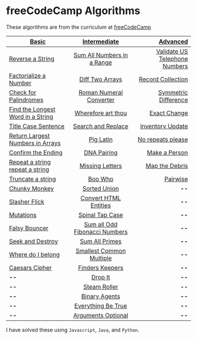 # freeCodeCamp Algorithms

These algorithms are from the curriculum at [freeCodeCamp](http://freecodecamp.org/)

| [Basic](https://github.com/ajGingrich/freeCodeCamp-Algorithms/wiki/Basic-Algorithms)       | [Intermediate](https://github.com/ajGingrich/freeCodeCamp-Algorithms/wiki/Intermediate-Algorithms)            | [Advanced](https://github.com/ajGingrich/freeCodeCamp-Algorithms/wiki/Advanced-Algorithms)   |
| ------------- |:-------------:| -----:|
| [Reverse a String](https://github.com/ajGingrich/freeCodeCamp-Algorithms/wiki/Reverse-a-String)| [Sum All Numbers in a Range](https://github.com/ajGingrich/freeCodeCamp-Algorithms/wiki/Sum-All-Numbers-in-a-Range) | [Validate US Telephone Numbers](https://github.com/ajGingrich/freeCodeCamp-Algorithms/wiki/Validate-US-Telephone-Numbers) |   
| [Factorialize a Number](https://github.com/ajGingrich/freeCodeCamp-Algorithms/wiki/Factorialize-a-Number)      | [Diff Two Arrays](https://github.com/ajGingrich/freeCodeCamp-Algorithms/wiki/Diff-Two-Arrays)      |   [Record Collection](https://github.com/ajGingrich/freeCodeCamp-Algorithms/wiki/Record-Collection) |
| [Check for Palindromes](https://github.com/ajGingrich/freeCodeCamp-Algorithms/wiki/Check-for-Palindromes) | [Roman Numeral Converter](https://github.com/ajGingrich/freeCodeCamp-Algorithms/wiki/Roman-Numeral-Converter)      |    [Symmetric Difference](https://github.com/ajGingrich/freeCodeCamp-Algorithms/wiki/Symmetric-Difference) | 
| [Find the Longest Word in a String](https://github.com/ajGingrich/freeCodeCamp-Algorithms/wiki/Find-the-Longest-Word-in-a-String) | [Wherefore art thou](https://github.com/ajGingrich/freeCodeCamp-Algorithms/wiki/Wherefore-Art-Thou)      |    [Exact Change](https://github.com/ajGingrich/freeCodeCamp-Algorithms/wiki/Exact-Change) | 
| [Title Case Sentence](https://github.com/ajGingrich/freeCodeCamp-Algorithms/wiki/Title-Case-a-Sentence) | [Search and Replace](https://github.com/ajGingrich/freeCodeCamp-Algorithms/wiki/Search-and-Replace)      |    [Inventory Update](https://github.com/ajGingrich/freeCodeCamp-Algorithms/wiki/Inventory-Update) | 
| [Return Largest Numbers in Arrays](https://github.com/ajGingrich/freeCodeCamp-Algorithms/wiki/Return-Largest-Numbers-in-Arrays) | [Pig Latin](https://github.com/ajGingrich/freeCodeCamp-Algorithms/wiki/Pig-Latin)      |    [No repeats please](https://github.com/ajGingrich/freeCodeCamp-Algorithms/wiki/No-Repeats-Please) | 
| [Confirm the Ending](https://github.com/ajGingrich/freeCodeCamp-Algorithms/wiki/Confirm-The-Ending) | [DNA Pairing](https://github.com/ajGingrich/freeCodeCamp-Algorithms/wiki/DNA-Pairing)      |    [Make a Person](https://github.com/ajGingrich/freeCodeCamp-Algorithms/wiki/Make-a-Person) |
| [Repeat a string repeat a string](https://github.com/ajGingrich/freeCodeCamp-Algorithms/wiki/Repeat-a-string-repeat-a-string) | [Missing Letters](https://github.com/ajGingrich/freeCodeCamp-Algorithms/wiki/Missing-Letters)      |    [Map the Debris](https://github.com/ajGingrich/freeCodeCamp-Algorithms/wiki/Map-the-Debris) | 
| [Truncate a string](https://github.com/ajGingrich/freeCodeCamp-Algorithms/wiki/Truncate-a-string) | [Boo Who](https://github.com/ajGingrich/freeCodeCamp-Algorithms/wiki/Boo-Who)      |    [Pairwise](https://github.com/ajGingrich/freeCodeCamp-Algorithms/wiki/Pairwise) | 
| [Chunky Monkey](https://github.com/ajGingrich/freeCodeCamp-Algorithms/wiki/Chunky-Monkey) | [Sorted Union](https://github.com/ajGingrich/freeCodeCamp-Algorithms/wiki/Sorted-Union)      |    **--** | 
| [Slasher Flick](https://github.com/ajGingrich/freeCodeCamp-Algorithms/wiki/Slasher-Flick) | [Convert HTML Entities](https://github.com/ajGingrich/freeCodeCamp-Algorithms/wiki/Convert-HTML-Entities)      |    **--** | 
| [Mutations](https://github.com/ajGingrich/freeCodeCamp-Algorithms/wiki/Mutations) | [Spinal Tap Case](https://github.com/ajGingrich/freeCodeCamp-Algorithms/wiki/Spinal-Tap-Case)      |    **--** | 
| [Falsy Bouncer](https://github.com/ajGingrich/freeCodeCamp-Algorithms/wiki/Falsy-Bouncer) | [Sum all Odd Fibonacci Numbers](https://github.com/ajGingrich/freeCodeCamp-Algorithms/wiki/Sum-All-Odd-Fibonacci-Numbers)      |    **--** | 
| [Seek and Destroy](https://github.com/ajGingrich/freeCodeCamp-Algorithms/wiki/Seek-and-Destroy) | [Sum All Primes](https://github.com/ajGingrich/freeCodeCamp-Algorithms/wiki/Sum-All-Primes)      |    **--**|
| [Where do I belong](https://github.com/ajGingrich/freeCodeCamp-Algorithms/wiki/Where-do-I-belong%3F) | [Smallest Common Multiple](https://github.com/ajGingrich/freeCodeCamp-Algorithms/wiki/Smallest-Common-Multiple)      |    **--**|  
| [Caesars Cipher](https://github.com/ajGingrich/freeCodeCamp-Algorithms/wiki/Caesars-Cipher) | [Finders Keepers](https://github.com/ajGingrich/freeCodeCamp-Algorithms/wiki/Finders-Keepers)     |    **--**|  
| **--** | [Drop It](https://github.com/ajGingrich/freeCodeCamp-Algorithms/wiki/Drop-It)     |    **--** |  
| **--** | [Steam Roller](https://github.com/ajGingrich/freeCodeCamp-Algorithms/wiki/Steamroller)     |    **--** |  
| **--** | [Binary Agents](https://github.com/ajGingrich/freeCodeCamp-Algorithms/wiki/Binary-Agents)     |    **--** |  
| **--** | [Everything Be True](https://github.com/ajGingrich/freeCodeCamp-Algorithms/wiki/Everything-Be-True)     |    **--** |  
| **--** | [Arguments Optional](https://github.com/ajGingrich/freeCodeCamp-Algorithms/wiki/Arguments-Optional)     |    **--** |  

I have solved these using `Javascript`, `Java`, and `Python`. 

